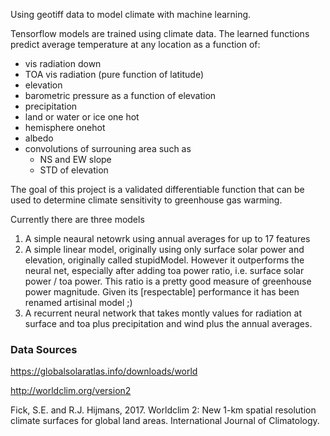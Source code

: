 Using geotiff data to model climate with machine learning.

Tensorflow models are trained using climate data. The learned functions predict
average temperature at any location as a function of:

* vis radiation down
* TOA vis radiation (pure function of latitude)
* elevation
* barometric pressure as a function of elevation
* precipitation
* land or water or ice one hot
* hemisphere onehot
* albedo
* convolutions of surrouning area such as
   * NS and EW slope
   * STD of elevation


The  goal of this project is a validated differentiable function that can be used to determine climate sensitivity to greenhouse gas warming.

Currently there are  three models

1. A simple neaural netowrk using annual averages for up to 17 features
2. A simple linear model, originally using only surface solar power and elevation, originally called stupidModel.  However it outperforms the neural net, especially after adding toa power ratio, i.e. surface solar power / toa power.  This ratio is a pretty good measure of greenhouse power magnitude. Given its [respectable] performance it has been renamed artisinal model ;)
3. A recurrent neural network that takes montly values for radiation at surface and toa plus precipitation and wind plus the annual averages.  



### Data Sources 

https://globalsolaratlas.info/downloads/world

http://worldclim.org/version2

Fick, S.E. and R.J. Hijmans, 2017. Worldclim 2: New 1-km spatial resolution climate surfaces for global land areas. International Journal of Climatology.


